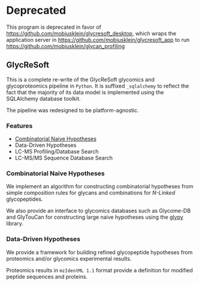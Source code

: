 # Deprecated

This program is deprecated in favor of https://github.com/mobiusklein/glycresoft_desktop, which wraps the application server in https://github.com/mobiusklein/glycresoft_app to run https://github.com/mobiusklein/glycan_profiling

## GlycReSoft
This is a complete re-write of the GlycReSoft glycomics and glycoproteomics pipeline in `Python`. It is suffixed `_sqlalchemy` to reflect the fact that the majority of its data model is implemented using the SQLAlchemy database toolkit.

The pipeline was redesigned to be platform-agnostic.

### Features
 - [Combinatorial Naive Hypotheses](#combinatorial-naive-hypothesis)
 - Data-Driven Hypotheses
 - LC-MS Profiling/Database Search
 - LC-MS/MS Sequence Database Search

### Combinatorial Naive Hypotheses
We implement an algorithm for constructing combinatorial hypotheses from simple composition rules for glycans and combinations for *N-Linked* glycopeptides.

We also provide an interface to glycomics databases such as Glycome-DB and GlyTouCan for constructing large naive hypotheses using the [glypy](https://github.com/mobiusklein/glypy) library.

### Data-Driven Hypotheses
We provide a framework for building refined glycopeptide hypotheses from proteomics and/or glycomics experimental results.

Proteomics results in `mzIdentML 1.1` format provide a definition for modified peptide sequences and proteins.
